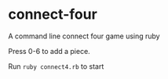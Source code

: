 # connect-four
A command line connect four game using ruby

Press 0-6 to add a piece. 

Run `ruby connect4.rb` to start
